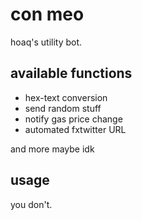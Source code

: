# con meo
hoaq's utility bot.

## available functions
- hex-text conversion
- send random stuff
- notify gas price change
- automated fxtwitter URL

and more maybe idk

## usage
you don't.
